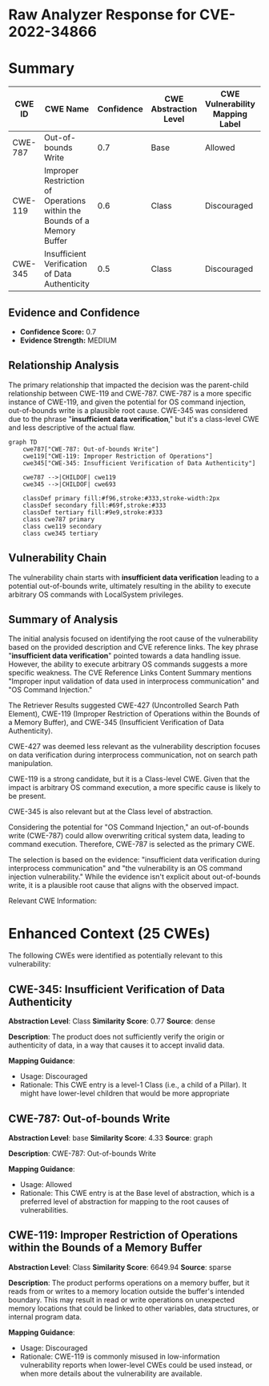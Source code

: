 # Raw Analyzer Response for CVE-2022-34866

# Summary
| CWE ID | CWE Name | Confidence | CWE Abstraction Level | CWE Vulnerability Mapping Label | CWE-Vulnerability Mapping Notes |
|---|---|---|---|---|---|
| CWE-787 | Out-of-bounds Write | 0.7 | Base | Allowed | Primary CWE |
| CWE-119 | Improper Restriction of Operations within the Bounds of a Memory Buffer | 0.6 | Class | Discouraged | Secondary Candidate |
| CWE-345 | Insufficient Verification of Data Authenticity | 0.5 | Class | Discouraged | Secondary Candidate |

## Evidence and Confidence

*   **Confidence Score:** 0.7
*   **Evidence Strength:** MEDIUM

## Relationship Analysis
The primary relationship that impacted the decision was the parent-child relationship between CWE-119 and CWE-787. CWE-787 is a more specific instance of CWE-119, and given the potential for OS command injection, out-of-bounds write is a plausible root cause. CWE-345 was considered due to the phrase "**insufficient data verification**," but it's a class-level CWE and less descriptive of the actual flaw.

```mermaid
graph TD
    cwe787["CWE-787: Out-of-bounds Write"]
    cwe119["CWE-119: Improper Restriction of Operations"]
    cwe345["CWE-345: Insufficient Verification of Data Authenticity"]
    
    cwe787 -->|CHILDOF| cwe119
    cwe345 -->|CHILDOF| cwe693

    classDef primary fill:#f96,stroke:#333,stroke-width:2px
    classDef secondary fill:#69f,stroke:#333
    classDef tertiary fill:#9e9,stroke:#333
    class cwe787 primary
    class cwe119 secondary
    class cwe345 tertiary
```

## Vulnerability Chain
The vulnerability chain starts with **insufficient data verification** leading to a potential out-of-bounds write, ultimately resulting in the ability to execute arbitrary OS commands with LocalSystem privileges.

## Summary of Analysis
The initial analysis focused on identifying the root cause of the vulnerability based on the provided description and CVE reference links. The key phrase "**insufficient data verification**" pointed towards a data handling issue. However, the ability to execute arbitrary OS commands suggests a more specific weakness. The CVE Reference Links Content Summary mentions "Improper input validation of data used in interprocess communication" and "OS Command Injection."

The Retriever Results suggested CWE-427 (Uncontrolled Search Path Element), CWE-119 (Improper Restriction of Operations within the Bounds of a Memory Buffer), and CWE-345 (Insufficient Verification of Data Authenticity).

CWE-427 was deemed less relevant as the vulnerability description focuses on data verification during interprocess communication, not on search path manipulation.

CWE-119 is a strong candidate, but it is a Class-level CWE. Given that the impact is arbitrary OS command execution, a more specific cause is likely to be present.

CWE-345 is also relevant but at the Class level of abstraction.

Considering the potential for "OS Command Injection," an out-of-bounds write (CWE-787) could allow overwriting critical system data, leading to command execution. Therefore, CWE-787 is selected as the primary CWE.

The selection is based on the evidence: "insufficient data verification during interprocess communication" and "the vulnerability is an OS command injection vulnerability." While the evidence isn't explicit about out-of-bounds write, it is a plausible root cause that aligns with the observed impact.

Relevant CWE Information:

# Enhanced Context (25 CWEs)
The following CWEs were identified as potentially relevant to this vulnerability:

## CWE-345: Insufficient Verification of Data Authenticity
**Abstraction Level**: Class
**Similarity Score**: 0.77
**Source**: dense

**Description**:
The product does not sufficiently verify the origin or authenticity of data, in a way that causes it to accept invalid data.

**Mapping Guidance**:
- Usage: Discouraged
- Rationale: This CWE entry is a level-1 Class (i.e., a child of a Pillar). It might have lower-level children that would be more appropriate

## CWE-787: Out-of-bounds Write
**Abstraction Level**: base
**Similarity Score**: 4.33
**Source**: graph

**Description**:
CWE-787: Out-of-bounds Write

**Mapping Guidance**:
- Usage: Allowed
- Rationale: This CWE entry is at the Base level of abstraction, which is a preferred level of abstraction for mapping to the root causes of vulnerabilities.

## CWE-119: Improper Restriction of Operations within the Bounds of a Memory Buffer
**Abstraction Level**: Class
**Similarity Score**: 6649.94
**Source**: sparse

**Description**:
The product performs operations on a memory buffer, but it reads from or writes to a memory location outside the buffer's intended boundary. This may result in read or write operations on unexpected memory locations that could be linked to other variables, data structures, or internal program data.

**Mapping Guidance**:
- Usage: Discouraged
- Rationale: CWE-119 is commonly misused in low-information vulnerability reports when lower-level CWEs could be used instead, or when more details about the vulnerability are available.